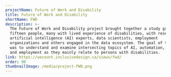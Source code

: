 ```yaml
---
projectName: Future of Work and Disability
title: Future of Work and Disability
shortName: FWD
description: >-
  The Future of Work and Disability project brought together a study group of
  fifteen people, many with lived experience of disabilities, with researchers,
  artificial intelligence (AI) experts, data scientists, employment
  organizations and others engaged in the data ecosystem. The goal of the group
  was to understand and examine intersecting topics of AI, automation, standards
  and employment as they mainly relate to persons with disabilities.
link: https://wecount.inclusivedesign.ca/views/fwd/
order: 90
thumbnailImage: /media/project-FWD.png
---
```

